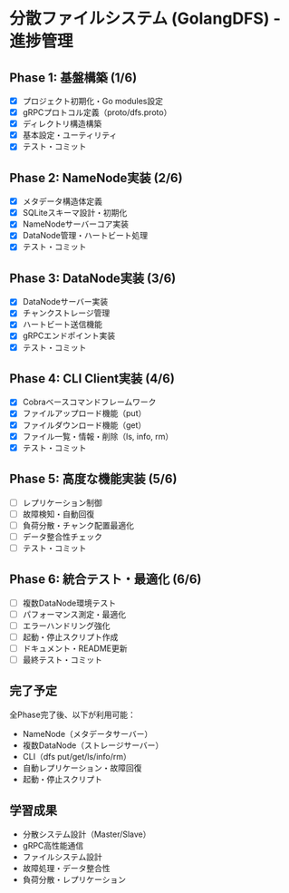 # 分散ファイルシステム (GolangDFS) - 進捗管理

## Phase 1: 基盤構築 (1/6)
- [x] プロジェクト初期化・Go modules設定
- [x] gRPCプロトコル定義（proto/dfs.proto）
- [x] ディレクトリ構造構築
- [x] 基本設定・ユーティリティ
- [x] テスト・コミット

## Phase 2: NameNode実装 (2/6)
- [x] メタデータ構造体定義
- [x] SQLiteスキーマ設計・初期化
- [x] NameNodeサーバーコア実装
- [x] DataNode管理・ハートビート処理
- [x] テスト・コミット

## Phase 3: DataNode実装 (3/6)
- [x] DataNodeサーバー実装
- [x] チャンクストレージ管理
- [x] ハートビート送信機能
- [x] gRPCエンドポイント実装
- [x] テスト・コミット

## Phase 4: CLI Client実装 (4/6)
- [x] Cobraベースコマンドフレームワーク
- [x] ファイルアップロード機能（put）
- [x] ファイルダウンロード機能（get）
- [x] ファイル一覧・情報・削除（ls, info, rm）
- [x] テスト・コミット

## Phase 5: 高度な機能実装 (5/6)
- [ ] レプリケーション制御
- [ ] 故障検知・自動回復
- [ ] 負荷分散・チャンク配置最適化
- [ ] データ整合性チェック
- [ ] テスト・コミット

## Phase 6: 統合テスト・最適化 (6/6)
- [ ] 複数DataNode環境テスト
- [ ] パフォーマンス測定・最適化
- [ ] エラーハンドリング強化
- [ ] 起動・停止スクリプト作成
- [ ] ドキュメント・README更新
- [ ] 最終テスト・コミット

## 完了予定
全Phase完了後、以下が利用可能：
- NameNode（メタデータサーバー）
- 複数DataNode（ストレージサーバー）
- CLI（dfs put/get/ls/info/rm）
- 自動レプリケーション・故障回復
- 起動・停止スクリプト

## 学習成果
- 分散システム設計（Master/Slave）
- gRPC高性能通信
- ファイルシステム設計
- 故障処理・データ整合性
- 負荷分散・レプリケーション 
